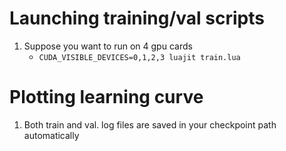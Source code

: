 # Launching training/val scripts
1. Suppose you want to run on 4 gpu cards
	* `CUDA_VISIBLE_DEVICES=0,1,2,3 luajit train.lua`

# Plotting learning curve
1. Both train and val. log files are saved in your checkpoint path automatically 
